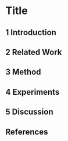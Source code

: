 # Title



## 1 Introduction

## 2 Related Work

## 3 Method

## 4 Experiments

## 5 Discussion

## References

